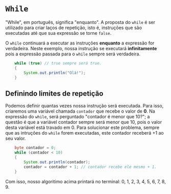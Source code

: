 # `While`
"While", em português, significa "enquanto". A proposta do `while` é ser utilizado para criar laços de repetição, isto é, instruções que são executadas até que sua expressão se torne `false`.

O `while` continuará a executar as instruções __enquanto__ a expressão for verdadeira. Neste exemplo, nossa instrução se executará __infinitamente__ pois a expressão passada para o `while` sempre será verdadeira.

```java
    while (true) // true sempre será true.
    {
        System.out.println("Olá!");
    }
```

## Definindo limites de repetição
Podemos definir quantas vezes nossa instrução será executada.
Para isso, criaremos uma variável chamada `contador` que recebe o valor de __0__. Na expressão do `while`, será perguntado
"contador é menor que 10?"; a questão é que a variável contador sempre será menor que 10, pois o valor desta 
variável está travado em 0. Para solucionar este problema, sempre que as intruções do `while` forem
executadas, este contador receberá +1 ao seu valor. 

```java
    byte contador = 0;
    while (contador < 10)
    {
        System.out.println(contador);
        contador = contador + 1; // contador recebe ele mesmo + 1. 
    }
```
Com isso, nosso algoritimo acima printará no terminal: 0, 1, 2, 3, 4, 5, 6, 7, 8, 9. 

